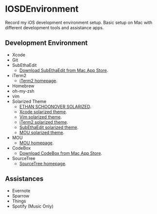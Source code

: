 IOSDEnvironment
===============

Record my iOS development environment setup. Basic setup on Mac with different development tools and assistance apps. 

Development Environment
-----------------------
- Xcode
- Git
- SubEthaEdit
  * [Download SubEthaEdit from Mac App Store](https://itunes.apple.com/tw/app/subethaedit/id728530824?mt=12).
- iTerm2
  * [iTerm2 homepage](http://www.iterm2.com/#/section/home).
- Homebrew
- oh-my-zsh
- vim
- Solarized Theme
  * [ETHAN SCHOONOVER SOLARIZED](http://ethanschoonover.com/solarized).
  * [Xcode solarized theme](https://github.com/brianmichel/solarized/tree/master/apple-xcode4-solarized).
  * [Vim solarized theme](https://github.com/altercation/vim-colors-solarized).
  * [iTerm2 solarized theme](https://github.com/altercation/solarized/tree/master/iterm2-colors-solarized).
  * [SubEthaEdit solarized theme](http://justinhileman.info/coda-colors/).
  * [MOU solarized theme](https://github.com/CodeCatalyst/mou-theme-solarized).
- MOU
  * [MOU homepage](http://mouapp.com).
- CodeBox
  * [Download CodeBox from Mac App Store](https://itunes.apple.com/tw/app/codebox/id412536790?mt=12).
- SourceTree
  * [SourceTree homepage](http://www.sourcetreeapp.com).

Assistances
-----------
- Evernote
- Sparrow
- Things
- Spotify (Music Only)
